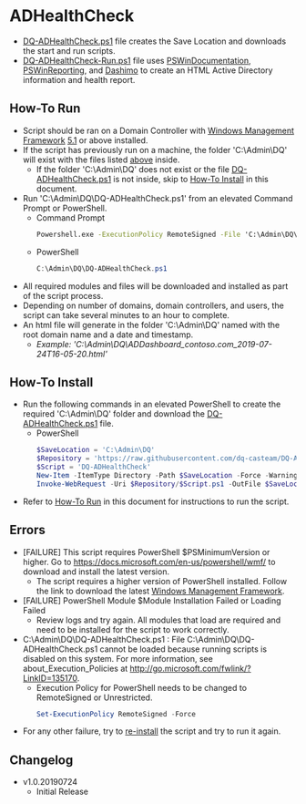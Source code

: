# ADHealthCheck

- [DQ-ADHealthCheck.ps1](DQ-ADHealthCheck.ps1) file creates the Save Location and downloads the start and run scripts.
- [DQ-ADHealthCheck-Run.ps1](DQ-ADHealthCheck-Run.ps1) file uses [PSWinDocumentation](https://github.com/EvotecIT/PSWinDocumentation), [PSWinReporting](https://github.com/EvotecIT/PSWinReporting), and [Dashimo](https://github.com/EvotecIT/Dashimo) to create an HTML Active Directory information and health report.


## How-To Run

- Script should be ran on a Domain Controller with [Windows Management Framework](https://docs.microsoft.com/en-us/powershell/wmf/) [5.1](https://aka.ms/wmf51download) or above installed.
- If the script has previously run on a machine, the folder 'C:\Admin\DQ' will exist with the files listed [above](#ADHealthCheck) inside.
  - If the folder 'C:\Admin\DQ' does not exist or the file [DQ-ADHealthCheck.ps1](DQ-ADHealthCheck.ps1) is not inside, skip to [How-To Install](#How-To-Install) in this document.
- Run 'C:\Admin\DQ\DQ-ADHealthCheck.ps1' from an elevated Command Prompt or PowerShell.
  - Command Prompt
    ```cmd
    Powershell.exe -ExecutionPolicy RemoteSigned -File 'C:\Admin\DQ\DQ-ADHealthCheck.ps1'
    ```
  - PowerShell
    ```powershell
    C:\Admin\DQ\DQ-ADHealthCheck.ps1
    ```
- All required modules and files will be downloaded and installed as part of the script process.
- Depending on number of domains, domain controllers, and users, the script can take several minutes to an hour to complete.
- An html file will generate in the folder 'C:\Admin\DQ' named with the root domain name and a date and timestamp.
  - *Example: 'C:\Admin\DQ\ADDashboard_contoso.com_2019-07-24T16-05-20.html'*


## How-To Install

- Run the following commands in an elevated PowerShell to create the required 'C:\Admin\DQ' folder and download the [DQ-ADHealthCheck.ps1](DQ-ADHealthCheck.ps1) file.
  - PowerShell
    ```powershell
    $SaveLocation = 'C:\Admin\DQ'
    $Repository = 'https://raw.githubusercontent.com/dq-casteam/DQ-ADHealthCheck/master'
    $Script = 'DQ-ADHealthCheck'
    New-Item -ItemType Directory -Path $SaveLocation -Force -WarningAction SilentlyContinue -ErrorAction SilentlyContinue
    Invoke-WebRequest -Uri $Repository/$Script.ps1 -OutFile $SaveLocation\$Script.ps1 -WarningAction SilentlyContinue -ErrorAction SilentlyContinue
    ```
- Refer to [How-To Run](#How-To-Run) in this document for instructions to run the script.


## Errors

- [FAILURE] This script requires PowerShell $PSMinimumVersion or higher. Go to https://docs.microsoft.com/en-us/powershell/wmf/ to download and install the latest version.
  - The script requires a higher version of PowerShell installed. Follow the link to download the latest [Windows Management Framework](https://docs.microsoft.com/en-us/powershell/wmf/).
- [FAILURE] PowerShell Module $Module Installation Failed or Loading Failed
  - Review logs and try again. All modules that load are required and need to be installed for the script to work correctly.
- C:\Admin\DQ\DQ-ADHealthCheck.ps1 : File C:\Admin\DQ\DQ-ADHealthCheck.ps1 cannot be loaded because running scripts is
disabled on this system. For more information, see about_Execution_Policies at
http://go.microsoft.com/fwlink/?LinkID=135170.
  - Execution Policy for PowerShell needs to be changed to RemoteSigned or Unrestricted.
    ```powershell
    Set-ExecutionPolicy RemoteSigned -Force
    ```
- For any other failure, try to [re-install](#How-To-Install) the script and try to run it again. 


## Changelog

- v1.0.20190724
  - Initial Release
